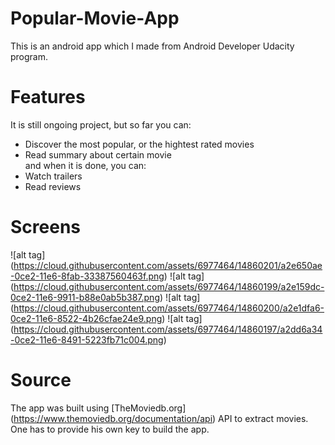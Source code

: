 # Popular-Movie-App
This is an android app which I made from Android Developer Udacity program.
# Features
It is still ongoing project, but so far you can:
* Discover the most popular, or the hightest rated movies
* Read summary about certain movie            
and when it is done, you can:
* Watch trailers
* Read reviews                                                                                     

# Screens
![alt tag] (https://cloud.githubusercontent.com/assets/6977464/14860201/a2e650ae-0ce2-11e6-8fab-33387560463f.png)
![alt tag] (https://cloud.githubusercontent.com/assets/6977464/14860199/a2e159dc-0ce2-11e6-9911-b88e0ab5b387.png)
![alt tag] (https://cloud.githubusercontent.com/assets/6977464/14860200/a2e1dfa6-0ce2-11e6-8522-4b26cfae24e9.png)
![alt tag] (https://cloud.githubusercontent.com/assets/6977464/14860197/a2dd6a34-0ce2-11e6-8491-5223fb71c004.png)

# Source
The app was built using [TheMoviedb.org] (https://www.themoviedb.org/documentation/api) API to extract movies. One has to provide his own key to build the app.
